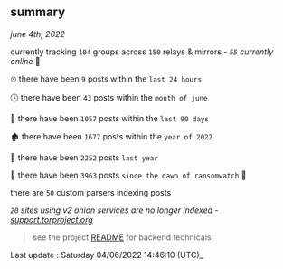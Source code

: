 
## summary
_june 4th, 2022_

currently tracking `104` groups across `150` relays & mirrors - _`55` currently online_ 📡

⏲ there have been `9` posts within the `last 24 hours`

🕓 there have been `43` posts within the `month of june`

📅 there have been `1057` posts within the `last 90 days`

🏚 there have been `1677` posts within the `year of 2022`

🚀 there have been `2252` posts `last year`

🦕 there have been `3963` posts `since the dawn of ransomwatch` 🐣

there are `50` custom parsers indexing posts

_`20` sites using v2 onion services are no longer indexed - [support.torproject.org](https://support.torproject.org/onionservices/v2-deprecation/)_

> see the project [README](https://github.com/jmousqueton/ransomwatch#readme) for backend technicals



Last update : Saturday 04/06/2022 14:46:10 (UTC)_

